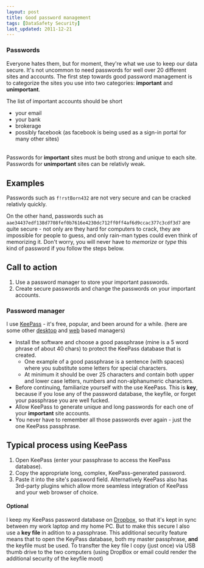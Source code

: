```yaml
---
layout: post
title: Good password management
tags: [DataSafety Security]
last_updated: 2011-12-21
---
```


### Passwords
Everyone hates them, but for moment, they're what we use to keep our data secure. It's not uncommon to need passwords for well over 20 different sites and accounts. The first step towards good password management is to categorize the sites you use into two categories: **important** and **unimportant**.

The list of important accounts should be short

* your email
* your bank
* brokerage
* possibly facebook (as facebook is being used as a sign-in portal for many other sites)

###### 
Passwords for **important** sites must be both strong and unique to each site. Passwords for **unimportant** sites can be relativly weak.


## Examples
Passwords such as `f!rstBorn432` are not very secure and can be cracked relativly quickly.


On the other hand, passwords such as `aae34437edf138d7708fef0b7616e4230dc712ff0ff4af6d9ccac377c3cdf3d7` are quite secure - not only are they hard for computers to crack, 
they are impossible for people to guess, and only rain-man types could even think of memorizing it. Don't worry, you will never have to _memorize_ or _type_ this kind of password if you follow the steps below.


## Call to action
1. Use a password manager to store your important passwords.
1. Create secure passwords and change the passwords on your important accounts.

### Password manager
I use [KeePass](http://keepass.info/index.html) - it's free, popular, and been around for a while. (here are some other [desktop](http://lifehacker.com/5529133/five-best-password-managers) and [web](http://www.passpack.com/en/professional-password-manager/) based managers)

* Install the software and choose a good passphrase (mine is a 5 word phrase of about 40 chars) to protect the KeePass database that is created.
  * One example of a good passphrase is a sentence (with spaces) where you substitute some letters for special characters.
  * At minimum it should be over 25 characters and contain both upper and lower case letters, numbers and non-alphanumeric characters.
* Before continuing, familiarize yourself with the use KeePass. This is **key**, because if you lose any of the password database, the keyfile, or forget your passphrase you are well fucked.
* Allow KeePass to generate unique and long passwords for each one of your **important** site accounts.
* You never have to remember all those passwords ever again - just the one KeePass passphrase.

## Typical process using KeePass
1. Open KeePass (enter your passphrase to access the KeePass database).
1. Copy the appropriate long, complex, KeePass-generated password.
1. Paste it into the site's password field.
Alternatively KeePass also has 3rd-party plugins which allow more seamless integration of KeePass and your web browser of choice.

#### Optional
I keep my KeePass password database on [Dropbox](http://db.tt/PnMCV7X), so that it's kept in sync between my work laptop and my home PC. But to make this secure I also use a **key file** in adition to a passphrase. This additional security feature means that to open the KeyPass database, both my master passphrase, **and** the keyfile must be used. To transfter the key file I copy (just once) via USB thumb drive to the two computers (using DropBox or email could render the additional security of the keyfile moot)
